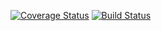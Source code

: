 [![Coverage Status](https://coveralls.io/repos/thiaguten/simple-dao/badge.svg)](https://coveralls.io/r/thiaguten/simple-dao) [![Build Status](https://travis-ci.org/thiaguten/simple-dao.svg)](https://travis-ci.org/thiaguten/simple-dao)
